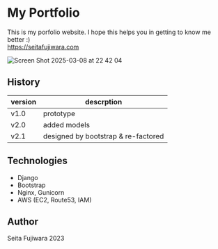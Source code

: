 # My Portfolio
This is my porfolio website. I hope this helps you in getting to know me better :) <br>
https://seitafujiwara.com

![Screen Shot 2025-03-08 at 22 42 04](https://github.com/user-attachments/assets/35ca611d-f554-4af0-a5e6-283ef88e43c1)


## History
version|descrption
--- | ---
v1.0 | prototype 
v2.0 | added models 
v2.1 | designed by bootstrap & re-factored

## Technologies
- Django
- Bootstrap
- Nginx, Gunicorn
- AWS (EC2, Route53, IAM)

## Author
Seita Fujiwara 2023

